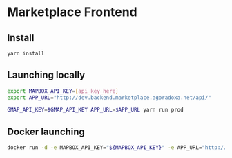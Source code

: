 # Marketplace Frontend

## Install

```bash
yarn install
```

## Launching locally

```bash
export MAPBOX_API_KEY=[api_key_here]
export APP_URL="http://dev.backend.marketplace.agoradoxa.net/api/"
```

```bash
GMAP_API_KEY=$GMAP_API_KEY APP_URL=$APP_URL yarn run prod
```

## Docker launching
```bash
docker run -d -e MAPBOX_API_KEY="${MAPBOX_API_KEY}" -e APP_URL="http://dev.backend.marketplace.agoradoxa.net/api/" --name ${CONTAINER_NAME} -p ${EXPOSED_PORT}:3000 ${IMAGE_NAME}
```